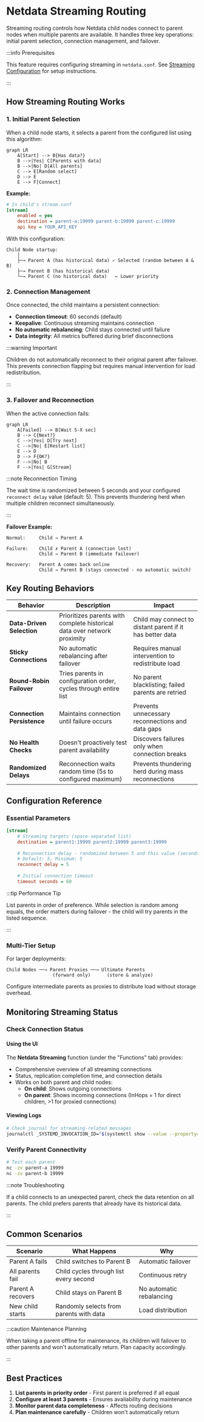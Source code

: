 # Netdata Streaming Routing

Streaming routing controls how Netdata child nodes connect to parent nodes when multiple parents are available. It handles three key operations: initial parent selection, connection management, and failover.

:::info Prerequisites

This feature requires configuring streaming in `netdata.conf`. See [Streaming Configuration](https://learn.netdata.cloud/docs/streaming) for setup instructions.

:::

## How Streaming Routing Works

### 1. Initial Parent Selection

When a child node starts, it selects a parent from the configured list using this algorithm:

```mermaid
graph LR
    A[Start] --> B{Has data?}
    B -->|Yes| C[Parents with data]
    B -->|No| D[All parents]
    C --> E[Random select]
    D --> E
    E --> F[Connect]
```

**Example:**

```ini
# In child's stream.conf
[stream]
    enabled = yes
    destination = parent-a:19999 parent-b:19999 parent-c:19999
    api key = YOUR_API_KEY
```

With this configuration:

```
Child Node startup:
    │
    ├─→ Parent A (has historical data) ✓ Selected (random between A & B)
    ├─→ Parent B (has historical data) 
    └─→ Parent C (no historical data)   ← Lower priority
```

### 2. Connection Management

Once connected, the child maintains a persistent connection:

- **Connection timeout**: 60 seconds (default)
- **Keepalive**: Continuous streaming maintains connection
- **No automatic rebalancing**: Child stays connected until failure
- **Data integrity**: All metrics buffered during brief disconnections

:::warning Important

Children do not automatically reconnect to their original parent after failover. This prevents connection flapping but requires manual intervention for load redistribution.

:::

### 3. Failover and Reconnection

When the active connection fails:

```mermaid
graph LR
    A[Failed] --> B[Wait 5-X sec]
    B --> C{Next?}
    C -->|Yes| D[Try next]
    C -->|No| E[Restart list]
    E --> D
    D --> F{OK?}
    F -->|No| B
    F -->|Yes| G[Stream]
```

:::note Reconnection Timing

The wait time is randomized between 5 seconds and your configured `reconnect delay` value (default: 5). This prevents thundering herd when multiple children reconnect simultaneously.

:::

**Failover Example:**

```
Normal:     Child → Parent A
            
Failure:    Child ✗ Parent A (connection lost)
            Child → Parent B (immediate failover)
            
Recovery:   Parent A comes back online
            Child → Parent B (stays connected - no automatic switch)
```

## Key Routing Behaviors

| Behavior                   | Description                                                              | Impact                                                    |
|----------------------------|--------------------------------------------------------------------------|-----------------------------------------------------------|
| **Data-Driven Selection**  | Prioritizes parents with complete historical data over network proximity | Child may connect to distant parent if it has better data |
| **Sticky Connections**     | No automatic rebalancing after failover                                  | Requires manual intervention to redistribute load         |
| **Round-Robin Failover**   | Tries parents in configuration order, cycles through entire list         | No parent blacklisting; failed parents are retried        |
| **Connection Persistence** | Maintains connection until failure occurs                                | Prevents unnecessary reconnections and data gaps          |
| **No Health Checks**       | Doesn't proactively test parent availability                             | Discovers failures only when connection breaks            |
| **Randomized Delays**      | Reconnection waits random time (5s to configured maximum)                | Prevents thundering herd during mass reconnections        |

## Configuration Reference

### Essential Parameters

```ini
[stream]
    # Streaming targets (space-separated list)
    destination = parent1:19999 parent2:19999 parent3:19999
    
    # Reconnection delay - randomized between 5 and this value (seconds)
    # Default: 5, Minimum: 5
    reconnect delay = 5
    
    # Initial connection timeout
    timeout seconds = 60
```

:::tip Performance Tip

List parents in order of preference. While selection is random among equals, the order matters during failover - the child will try parents in the listed sequence.

:::

### Multi-Tier Setup

For larger deployments:

```
Child Nodes ──→ Parent Proxies ──→ Ultimate Parents
                 (forward only)      (store & analyze)
```

Configure intermediate parents as proxies to distribute load without storage overhead.

## Monitoring Streaming Status

### Check Connection Status

#### Using the UI

The **Netdata Streaming** function (under the "Functions" tab) provides:

- Comprehensive overview of all streaming connections
- Status, replication completion time, and connection details
- Works on both parent and child nodes:
    - **On child**: Shows outgoing connections
    - **On parent**: Shows incoming connections (InHops = 1 for direct children, >1 for proxied connections)

#### Viewing Logs

```bash
# Check journal for streaming-related messages
journalctl _SYSTEMD_INVOCATION_ID="$(systemctl show --value --property=InvocationID netdata)" --namespace=netdata --grep stream
```

### Verify Parent Connectivity

```bash
# Test each parent
nc -zv parent-a 19999
nc -zv parent-b 19999
```

:::note Troubleshooting

If a child connects to an unexpected parent, check the data retention on all parents. The child prefers parents that already have its historical data.

:::

## Common Scenarios

| Scenario          | What Happens                            | Why                      |
|-------------------|-----------------------------------------|--------------------------|
| Parent A fails    | Child switches to Parent B              | Automatic failover       |
| All parents fail  | Child cycles through list every second  | Continuous retry         |
| Parent A recovers | Child stays on Parent B                 | No automatic rebalancing |
| New child starts  | Randomly selects from parents with data | Load distribution        |

:::caution Maintenance Planning

When taking a parent offline for maintenance, its children will failover to other parents and won't automatically return. Plan capacity accordingly.

:::

## Best Practices

1. **List parents in priority order** - First parent is preferred if all equal
2. **Configure at least 3 parents** - Ensures availability during maintenance
3. **Monitor parent data completeness** - Affects routing decisions
4. **Plan maintenance carefully** - Children won't automatically return
